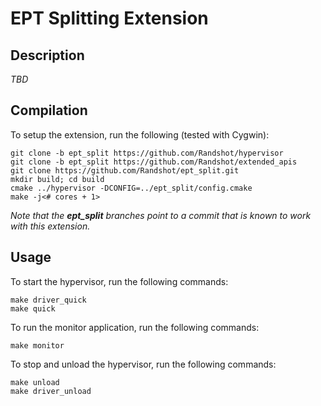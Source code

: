 # EPT Splitting Extension

## Description

*TBD*

## Compilation

To setup the extension, run the following (tested with Cygwin):

```
git clone -b ept_split https://github.com/Randshot/hypervisor
git clone -b ept_split https://github.com/Randshot/extended_apis
git clone https://github.com/Randshot/ept_split.git
mkdir build; cd build
cmake ../hypervisor -DCONFIG=../ept_split/config.cmake
make -j<# cores + 1>
```
*Note that the __ept_split__ branches point to a commit that is known to work with this extension.*

## Usage

To start the hypervisor, run the following commands:

```
make driver_quick
make quick
```

To run the monitor application, run the following commands:

```
make monitor
```

To stop and unload the hypervisor, run the following commands:

```
make unload
make driver_unload
```
